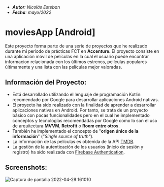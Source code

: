 - _**Autor**: Nicolás Esteban_
- _**Fecha**: mayo/2022_


# moviesApp [Android]
Este proyecto forma parte de una serie de proyectos que he realizado durante mi periodo de prácticas FCT en **Accenture**.
El proyecto consiste en una aplicación móvil de películas en la cual el usuario puede encontrar informacion relacionada con los últimos estrenos, películas populares últimamente y una lista con las películas mejor valoradas.

## Información del Proyecto:
- Está desarrollado utilizando el lenguaje de programación Kotlin recomendado por Google para desarrollar aplicaciones Android nativas.
- El proyecto ha sido realizado con la finalidad de aprender a desarrollar aplicaciones nativas en Android. Por tanto, 
se trata de un proyecto básico con pocas funcionalidades pero en el cual he implementado conceptos y tecnologías recomendadas por Google como lo son 
el uso de arquitectura **MVVM**, **Retrofit** o **Room entre otros**.
- También he implementado el concepto de "**origen único de la información**" (*"Single source of truth"*). 
- La información de las películas es obtenida de la API [TMDB](themoviedb.org).
- La gestión de la autenticación de los usuarios (inicio de sesión y registro) ha sido realizada con [Firebase Authentication](https://firebase.google.com).

## Screenshots:

![Captura de pantalla 2022-04-28 161010](https://user-images.githubusercontent.com/43449804/167816160-fd53b130-cacd-426c-80a4-8cd85ad33a5a.png)




